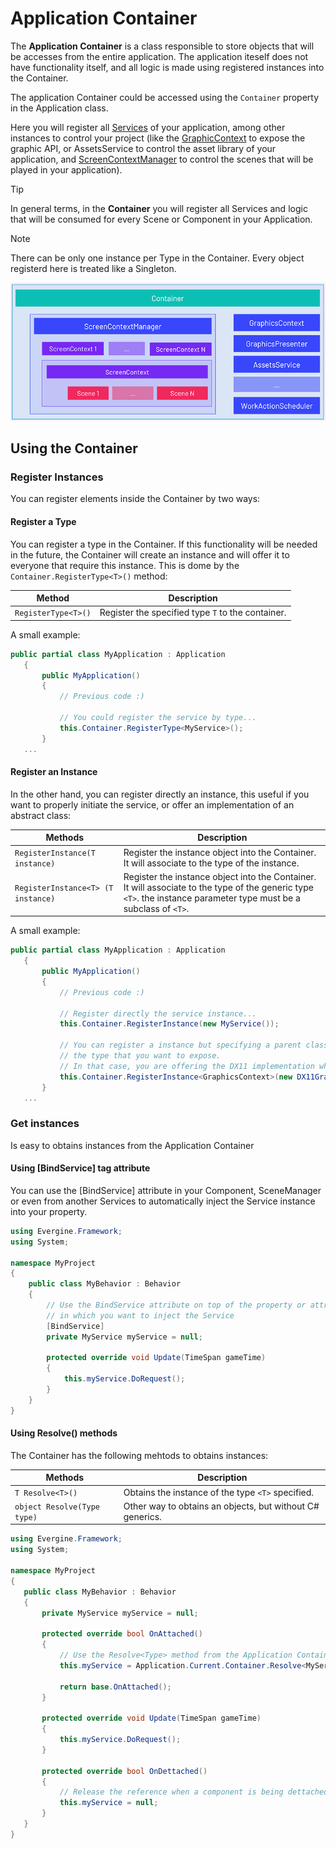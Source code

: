 # Application Container

The **Application Container** is a class responsible to store objects that will be accesses from the entire application. The application iteself does not have functionality itself, and all logic is made using registered instances into the Container.

The application Container could be accessed using the `Container` property in the Application class.

Here you will register all [Services](../services.md) of your application, among other instances to control your project (like the [GraphicContext](../../graphics/low_level_api/graphicscontext.md) to expose the graphic API, or AssetsService to control the asset library of your application, and [ScreenContextManager](../scenes/using_scenes.md) to control the scenes that will be played in your application).

> [!TIP]
> In general terms, in the **Container** you will register all Services and logic that will be consumed for every Scene or Component in your Application.

> [!NOTE]
> There can be only one instance per Type in the Container. Every object registerd here is treated like a Singleton.

![Application Container](images/application_container.png)

## Using the Container

### Register Instances

You can register elements inside the Container by two ways:

#### Register a Type

You can register a type in the Container. If this functionality will be needed in the future, the Container will create an instance and will offer it to everyone that require this instance. This is dome by the `Container.RegisterType<T>()` method:

| Method | Description |
| --- | --- |
| `RegisterType<T>()` | Register the specified type `T`  to the container. |

A small example:

 ```csharp
 public partial class MyApplication : Application
    {
        public MyApplication()
        {
            // Previous code :)

            // You could register the service by type...
            this.Container.RegisterType<MyService>();
        }
    ...
 ```

#### Register an Instance

In the other hand, you can register directly an instance, this useful if you want to properly initiate the service, or offer an implementation of an abstract class:

| Methods | Description |
| --- | --- |
| `RegisterInstance(T instance)` | Register the instance object into the Container. It will associate to the type of the instance. |
| `RegisterInstance<T> (T instance)` | Register the instance object into the Container. It will associate to the type of the generic type `<T>`. the instance parameter type must be a subclass of `<T>`.  |

A small example:
 ```csharp
 public partial class MyApplication : Application
    {
        public MyApplication()
        {
            // Previous code :)

            // Register directly the service instance...
            this.Container.RegisterInstance(new MyService());

            // You can register a instance but specifying a parent class to indicates
            // the type that you want to expose.
            // In that case, you are offering the DX11 implementation when someone request the GraphicsContext...
            this.Container.RegisterInstance<GraphicsContext>(new DX11GraphicsContext());
        }
    ...
 ```

### Get instances

Is easy to obtains instances from the Application Container

#### Using [BindService] tag attribute

You can use the [BindService] attribute in your Component, SceneManager or even from another Services to automatically inject the Service instance into your property.

```csharp
using Evergine.Framework;
using System;

namespace MyProject
{
    public class MyBehavior : Behavior
    {
        // Use the BindService attribute on top of the property or attribute 
        // in which you want to inject the Service
        [BindService]
        private MyService myService = null;

        protected override void Update(TimeSpan gameTime)
        {
            this.myService.DoRequest();
        }
    }
}
```

#### Using Resolve() methods
The Container has the following mehtods to obtains instances:

| Methods | Description |
| --- | --- |
| `T Resolve<T>()` | Obtains the instance of the type `<T>` specified. |
| `object Resolve(Type type)` | Other way to obtains an objects, but without C# generics.  |


 ```csharp
using Evergine.Framework;
using System;

namespace MyProject
{
    public class MyBehavior : Behavior
    {
        private MyService myService = null;

        protected override bool OnAttached()
        {            
            // Use the Resolve<Type> method from the Application Container....
            this.myService = Application.Current.Container.Resolve<MyService>();

            return base.OnAttached();
        }

        protected override void Update(TimeSpan gameTime)
        {
            this.myService.DoRequest();
        }

        protected override bool OnDettached()
        {
            // Release the reference when a component is being dettached...
            this.myService = null;
        }
    }
}
 ```